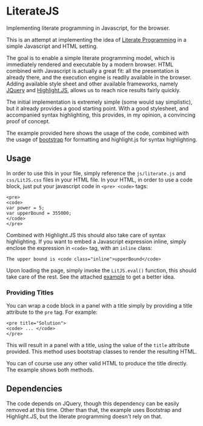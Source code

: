 # LiterateJS
Implementing literate programming in Javascript, for the browser.

This is an attempt at implementing the idea of [Literate Programming](https://en.wikipedia.org/wiki/Literate_programming) in a simple Javascript and HTML setting.

The goal is to enable a simple literate programming model, which is immediately rendered and executable by a modern browser.
HTML combined with Javascript is actually a great fit: all the presentation is already there, and the execution engine is readily available in the browser.
Adding available style sheet and other available frameworks, namely [JQuery](https://jquery.com/) and [Highlight.JS](https://highlightjs.org/), allows us to reach nice results fairly quickly.

The initial implementation is extremely simple (some would say simplistic), but it already provides a good starting point.
With a good stylesheet, and accompanied syntax highlighting, this provides, in my opinion, a convincing proof of concept.

The example provided here shows the usage of the code, combined with the usage of [bootstrap](http://getbootstrap.com/css/) for formatting and highlight.js for syntax highlighting.

## Usage

In order to use this in your file, simply reference the `js/literate.js` and `css/LitJS.css` files in your HTML file.
In your HTML, in order to use a code block, just put your javascript code in `<pre> <code>` tags:

```
<pre>
<code>
var power = 5;
var upperBound = 355000;
</code>
</pre>
```
Combined with Highlight.JS this should also take care of syntax highlighting.
If you want to embed a Javascript expression inline, simply enclose the expression in `<code>` tag, with an `inline` class:

```
The upper bound is <code class="inline">upperBound</code>
```

Upon loading the page, simply invoke the `LitJS.eval()` function, this should take care of the rest.
See the attached [example](https://github.com/slior/LiterateJS/blob/master/euler30.html) to get a better idea.

### Providing Titles
You can wrap a code block in a panel with a title simply by providing a title attribute to the `pre` tag.
For example:
```
<pre title="Solution">
<code> ... </code>
</pre>
```

This will result in a panel with a title, using the value of the `title` attribute provided.
This method uses bootstrap classes to render the resulting HTML. 

You can of course use any other valid HTML to produce the title directly. The example shows both methods.

## Dependencies

The code depends on JQuery, though this dependency can be easily removed at this time.
Other than that, the example uses Bootstrap and Highlight.JS, but the literate programming doesn't rely on that.
